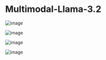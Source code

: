 # Multimodal-Llama-3.2

![image](https://github.com/user-attachments/assets/d48e0d97-bcf4-460a-9d39-3daf535c03bb)


![image](https://github.com/user-attachments/assets/b7c06379-1346-41be-bcac-c7fe75605029)


![image](https://github.com/user-attachments/assets/d909e081-2fd3-413d-826d-6361c64f45ed)


![image](https://github.com/user-attachments/assets/39abfcc3-f039-4657-9fb0-0d35b4cf36ad)

